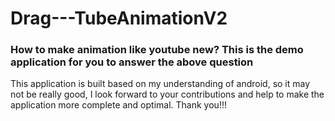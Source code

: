 # Drag---TubeAnimationV2
### How to make animation like youtube new? This is the demo application for you to answer the above question

This application is built based on my understanding of android, so it may not be really good, I look forward to your contributions and help to make the application more complete and optimal. Thank you!!!
